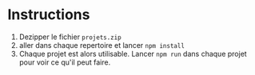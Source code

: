 # Instructions

1. Dezipper le fichier `projets.zip`
2. aller dans chaque repertoire et lancer `npm install`
3. Chaque projet est alors utilisable. Lancer `npm run` dans chaque projet pour voir ce qu'il peut faire.
